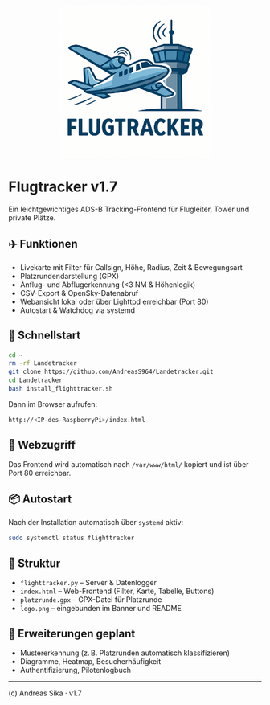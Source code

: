 <p align="center">
  <img src="logo.png" alt="Flugtracker Logo" width="300"/>
</p>

# Flugtracker v1.7

Ein leichtgewichtiges ADS-B Tracking-Frontend für Flugleiter, Tower und private Plätze.

## ✈️ Funktionen

- Livekarte mit Filter für Callsign, Höhe, Radius, Zeit & Bewegungsart
- Platzrundendarstellung (GPX)
- Anflug- und Abflugerkennung (<3 NM & Höhenlogik)
- CSV-Export & OpenSky-Datenabruf
- Webansicht lokal oder über Lighttpd erreichbar (Port 80)
- Autostart & Watchdog via systemd

## 🚀 Schnellstart

```bash
cd ~
rm -rf Landetracker
git clone https://github.com/AndreasS964/Landetracker.git
cd Landetracker
bash install_flighttracker.sh
```

Dann im Browser aufrufen:

```bash
http://<IP-des-RaspberryPi>/index.html
```

## 🔄 Webzugriff

Das Frontend wird automatisch nach `/var/www/html/` kopiert und ist über Port 80 erreichbar.

## 📦 Autostart

Nach der Installation automatisch über `systemd` aktiv:

```bash
sudo systemctl status flighttracker
```

## 📁 Struktur

- `flighttracker.py` – Server & Datenlogger
- `index.html` – Web-Frontend (Filter, Karte, Tabelle, Buttons)
- `platzrunde.gpx` – GPX-Datei für Platzrunde
- `logo.png` – eingebunden im Banner und README

## 🧩 Erweiterungen geplant

- Mustererkennung (z. B. Platzrunden automatisch klassifizieren)
- Diagramme, Heatmap, Besucherhäufigkeit
- Authentifizierung, Pilotenlogbuch

---

(c) Andreas Sika · v1.7
